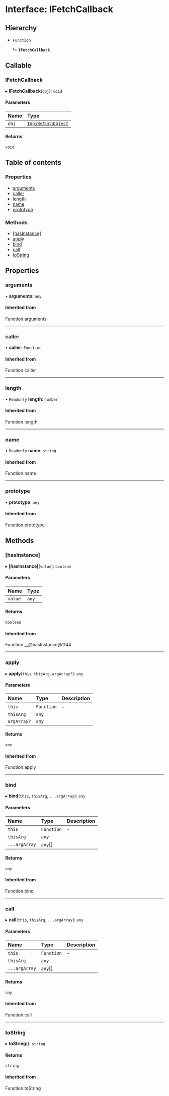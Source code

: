 # Interface: IFetchCallback

## Hierarchy

- `Function`

  ↳ **`IFetchCallback`**

## Callable

### IFetchCallback

▸ **IFetchCallback**(`obj`): `void`

#### Parameters

| Name | Type |
| :------ | :------ |
| `obj` | [`IApiReturnObject`](IApiReturnObject.md) |

#### Returns

`void`

## Table of contents

### Properties

- [arguments](IFetchCallback.md#arguments)
- [caller](IFetchCallback.md#caller)
- [length](IFetchCallback.md#length)
- [name](IFetchCallback.md#name)
- [prototype](IFetchCallback.md#prototype)

### Methods

- [[hasInstance]](IFetchCallback.md#[hasinstance])
- [apply](IFetchCallback.md#apply)
- [bind](IFetchCallback.md#bind)
- [call](IFetchCallback.md#call)
- [toString](IFetchCallback.md#tostring)

## Properties

### arguments

• **arguments**: `any`

#### Inherited from

Function.arguments

___

### caller

• **caller**: `Function`

#### Inherited from

Function.caller

___

### length

• `Readonly` **length**: `number`

#### Inherited from

Function.length

___

### name

• `Readonly` **name**: `string`

#### Inherited from

Function.name

___

### prototype

• **prototype**: `any`

#### Inherited from

Function.prototype

## Methods

### [hasInstance]

▸ **[hasInstance]**(`value`): `boolean`

#### Parameters

| Name | Type |
| :------ | :------ |
| `value` | `any` |

#### Returns

`boolean`

#### Inherited from

Function.\_\_@hasInstance@1144

___

### apply

▸ **apply**(`this`, `thisArg`, `argArray?`): `any`

#### Parameters

| Name | Type | Description |
| :------ | :------ | :------ |
| `this` | `Function` | - |
| `thisArg` | `any` |  |
| `argArray?` | `any` |  |

#### Returns

`any`

#### Inherited from

Function.apply

___

### bind

▸ **bind**(`this`, `thisArg`, `...argArray`): `any`

#### Parameters

| Name | Type | Description |
| :------ | :------ | :------ |
| `this` | `Function` | - |
| `thisArg` | `any` |  |
| `...argArray` | `any`[] |  |

#### Returns

`any`

#### Inherited from

Function.bind

___

### call

▸ **call**(`this`, `thisArg`, `...argArray`): `any`

#### Parameters

| Name | Type | Description |
| :------ | :------ | :------ |
| `this` | `Function` | - |
| `thisArg` | `any` |  |
| `...argArray` | `any`[] |  |

#### Returns

`any`

#### Inherited from

Function.call

___

### toString

▸ **toString**(): `string`

#### Returns

`string`

#### Inherited from

Function.toString
